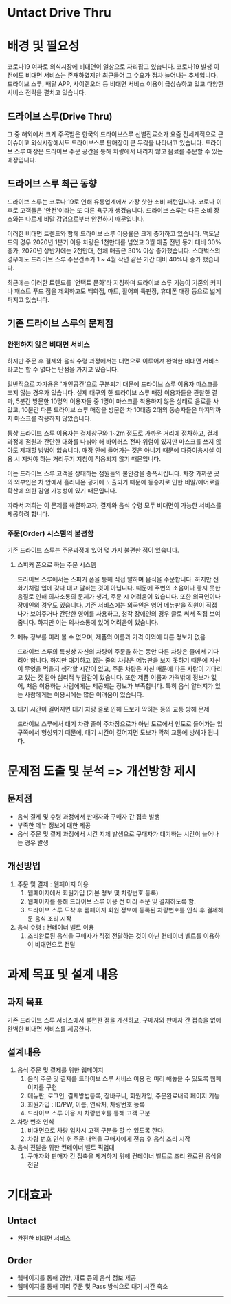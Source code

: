 # Untact Drive Thru
# 배경 및 필요성
코로나19 여파로 외식시장에 비대면이 일상으로 자리잡고 있습니다. 코로나19 발생 이전에도 비대면 서비스는 존재하였지만 최근들어 그 수요가 점차 늘어나는 추세입니다. 드라이브 스루, 배달 APP, 사이렌오더 등 비대면 서비스 이용이 급상승하고 있고 다양한 서비스 전략을 펼치고 있습니다. 

## 드라이브 스루(Drive Thru)
그 중 해외에서 크게 주목받은 한국의 드라이브스루 선별진료소가 요즘 전세계적으로 큰 이슈이고 외식시장에서도 드라이브스루 판매장이 큰 두각을 나타내고 있습니다. 드라이브 스루 매장은 드라이브 주문 공간을 통해 차량에서 내리지 않고 음료를 주문할 수 있는 매장입니다. 
## 드라이브 스루 최근 동향
드라이브 스루는 코로나 19로 인해 유통업계에서 가장 핫한 소비 패턴입니다. 코로나 이후로 고객들은 '안전'이라는 또 다른 욕구가 생겼습니다. 드라이브 스루는 다른 소비 장소와는 다르게 비말 감염으로부터 안전하기 때문입니다.

이러한 비대면 트렌드와 함께 드라이브 스루 이용률은 크게 증가하고 있습니다.
맥도날드의 경우 2020년 1분기 이용 차량은 1천만대를 넘었고 3월 매출 전년 동기 대비 30% 증가, 2020년 상반기에는 2천만대, 전체 매출은 30% 이상 증가했습니다.
스타벅스의 경우에도 드라이브 스루 주문건수가 1 ~ 4월 작년 같은 기간 대비 40%나 증가 했습니다.

최근에는 이러한 트렌드를 '언택트 문화'라 지칭하며 드라이브 스루 기능이 기존의 커피나 패스트 푸드 점을 제외하고도 백화점, 마트, 활어회 특판장, 휴대폰 매장 등으로 넓게 퍼지고 있습니다.

## 기존 드라이브 스루의 문제점
### 완전하지 않은 비대면 서비스
하지만 주문 후 결제와 음식 수령 과정에서는 대면으로 이루어져 완벽한 비대면 서비스라고는 할 수 없다는 단점을 가지고 있습니다.

일반적으로 자가용은 '개인공간'으로 구분되기 대문에 드라이브 스루 이용자 마스크를 쓰지 않는 경우가 있습니다. 실제 대구의 한 드라이브 스루 매장 이용자들을 관찰한 결과, 5분간 방문한 10명의 이용자들 중 1명이 마스크를 착용하지 않은 상태로 음료를 사갔고, 10분간 다른 드라이브 스루 매장을 방문한 차 10대중 2대의 동승자들은 마지막까지 마스크를 착용하지 않았습니다.

통상 드라이브 스루 이용자는 결제창구와 1~2m 정도로 가까운 거리에 정차하고, 결제 과정에 점원과 간단한 대화를 나눠야 해 바이러스 전파 위험이 있지만 마스크를 쓰지 않아도 제재할 방법이 없습니다. 매장 안에 들어가는 것은 아니기 때문에 다중이용시설 이용 시 지켜야 하는 거리두기 지침이 적용되지 않기 때문입니다.

이는 드라이브 스루 고객을 상대하는 점원들의 불안감을 증폭시킵니다. 차창 가까운 곳의 외부인은 차 안에서 흘러나온 공기에 노출되기 때문에 동승자로 인한 비말/에어로졸 확산에 의한 감염 가능성이 있기 때문입니다.

따라서 저희는 이 문제를 해결하고자, 결제와 음식 수령 모두 비대면이 가능한 서비스를 제공하려 합니다.

### 주문(Order) 시스템의 불편함
기존 드라이브 스루는 주문과정에 있어 몇 가지 불편한 점이 있습니다. 
1. 스피커 폰으로 하는 주문 시스템
   
   드라이브 스루에서는 스피커 폰을 통해 직접 말하며 음식을 주문합니다. 하지만 전화기처럼 입에 갖다 대고 말하는 것이 아닙니다. 때문에 주변의 소음이나 좋지 못한 음질로 인해 의사소통의 문제가 생겨, 주문 시 어려움이 있습니다.
   또한 외국인이나 장애인의 경우도 있습니다. 기존 서비스에는 외국인은 영어 메뉴판을 직원이 직접 나가 보여주거나 간단한 영어를 사용하고, 청각 장애인의 경우 글로 써서 직접 보여줍니다. 하지만 이는 의사소통에 있어 어려움이 있습니다.
2. 메뉴 정보를 미리 볼 수 없으며, 제품의 이름과 가격 이외에 다른 정보가 없음
   
   드라이브 스루의 특성상 자신의 차량이 주문을 하는 동안 다른 차량은 줄에서 기다려야 합니다. 하지만 대기하고 있는 줄의 차량은 메뉴판을 보지 못하기 때문에 자신이 무엇을 먹을지 생각할 시간이 없고, 주문 차량은 자신 때문에 다른 사람이 기다리고 있는 것 같아 심리적 부담감이 있습니다.
   또한 제품 이름과 가격밖에 정보가 없어, 처음 이용하는 사람에게는 제공되는 정보가 부족합니다. 특히 음식 알러지가 있는 사람에게는 이용시에는 많은 어려움이 있습니다.
3. 대기 시간이 길어지면 대기 차량 줄로 인해 도보가 막히는 등의 교통 방해 문제

   드라이브 스루에서 대기 차량 줄이 주차장으로가 아닌 도로에서 인도로 들어가는 입구쪽에서 형성되기 때문에, 대기 시간이 길어지면 도보가 막혀 교통에 방해가 됩니다.
# 문제점 도출 및 분석 => 개선방향 제시
## 문제점
- 음식 결제 및 수령 과정에서 판매자와 구매자 간 접촉 발생
- 부족한 메뉴 정보에 대한 제공
- 음식 주문 및 결제 과정에서 시간 지체 발생으로 구매자가 대기하는 시간이 늘어나는 경우 발생
## 개선방법
1. 주문 및 결제 : 웹페이지 이용
   1. 웹페이지에서 회원가입 (기본 정보 및 차량번호 등록)
   2. 웹페이지를 통해 드라이브 스루 이용 전 미리 주문 및 결제하도록 함.
   3. 드라이브 스루 도착 후 웹페이지 회원 정보에 등록된 차량번호를 인식 후 결제해둔 음식 조리 시작
2. 음식 수령 : 컨테이너 벨트 이용
   1. 조리완료된 음식을 구매자가 직접 전달하는 것이 아닌 컨테이너 벨트를 이용하여 비대면으로 전달
# 과제 목표 및 설계 내용
## 과제 목표
기존 드라이브 스루 서비스에서 불편한 점을 개선하고, 구매자와 판매자 간 접촉을 없애 완벽한 비대면 서비스를 제공한다.

## 설계내용
1. 음식 주문 및 결제를 위한 웹페이지
   1. 음식 주문 및 결제를 드라이브 스루 서비스 이용 전 미리 해놓을 수 있도록 웹페이지를 구현
   2. 메뉴판, 로그인, 결제방법등록, 장바구니, 회원가입, 주문완료내역 페이지 기능
   3. 회원가입 : ID/PW, 이름, 연락처, 차량번호 등록
   4. 드라이브 스루 이용 시 차량번호를 통해 고객 구분
2. 차량 번호 인식
   1. 비대면으로 차량 입차시 고객 구분을 할 수 있도록 한다.
   2. 차량 번호 인식 후 주문 내역을 구매자에게 전송 후 음식 조리 시작
3. 음식 전달을 위한 컨테이너 벨트 픽업대
   1. 구매자와 판매자 간 접촉을 제거하기 위해 컨테이너 벨트로 조리 완료된 음식을 전달

# 기대효과
## Untact
- 완전한 비대면 서비스
## Order
- 웹페이지를 통해 영양, 재료 등의 음식 정보 제공
- 웹페이지를 통해 미리 주문 및 Pass 방식으로 대기 시간 축소
---
